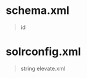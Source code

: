 schema.xml
===
> <uniqueKey>id</uniqueKey>  

> <field name="id" type="string" indexed="true" stored="true" required="true" multiValued="false" />  

> <field name="id" type="string" indexed="true" stored="true" required="false" multiValued="false" />   



solrconfig.xml
===

> <searchComponent name="elevator" class="solr.QueryElevationComponent" >  
>     <str name="queryFieldType">string</str>  
>     <str name="config-file">elevate.xml</str>  
> </searchComponent>  


